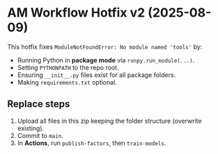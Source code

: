# AM Workflow Hotfix v2 (2025-08-09)

This hotfix fixes `ModuleNotFoundError: No module named 'tools'` by:
- Running Python in **package mode** via `runpy.run_module(...)`.
- Setting `PYTHONPATH` to the repo root.
- Ensuring `__init__.py` files exist for all package folders.
- Making `requirements.txt` optional.

## Replace steps
1. Upload all files in this zip keeping the folder structure (overwrite existing).
2. Commit to `main`.
3. In **Actions**, run `publish-factors`, then `train-models`.
